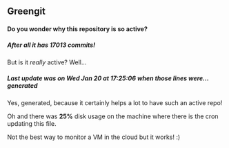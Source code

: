 ## Greengit

#### Do you wonder why this repository is so active?

##### After all it has 17013 commits!

But is it *really* active? Well...

##### Last update was on Wed Jan 20 at 17:25:06 when those lines were... generated

Yes, generated, because it certainly helps a lot to have such an active repo!

Oh and there was **25%** disk usage on the machine
where there is the cron updating this file.

Not the best way to monitor a VM in the cloud but it works! :)
